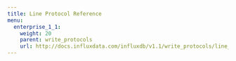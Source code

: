 ```yaml
---
title: Line Protocol Reference
menu:
  enterprise_1_1:
    weight: 20
    parent: write_protocols
    url: http://docs.influxdata.com/influxdb/v1.1/write_protocols/line_protocol_reference/
---
```


